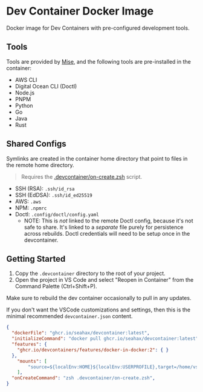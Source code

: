 # Dev Container Docker Image

Docker image for Dev Containers with pre-configured development tools.

## Tools

Tools are provided by [Mise](https://mise.com), and the following tools are pre-installed in the container:

- AWS CLI
- Digital Ocean CLI (Doctl)
- Node.js
- PNPM
- Python
- Go
- Java
- Rust

## Shared Configs

Symlinks are created in the container home directory that point to files in the remote home directory.

> Requires the [.devcontainer/on-create.zsh](.devcontainer/on-create.zsh) script.

- SSH (RSA): `.ssh/id_rsa`
- SSH (EdDSA): `.ssh/id_ed25519`
- AWS: `.aws`
- NPM: `.npmrc`
- Doctl: `.config/doctl/config.yaml`
  - NOTE: This is _not_ linked to the remote Doctl config, because it's not safe
    to share. It's linked to a _separate_ file purely for persistence across
    rebuilds. Doctl credentials will need to be setup once in the devcontainer.

## Getting Started

1. Copy the `.devcontainer` directory to the root of your project.
2. Open the project in VS Code and select "Reopen in Container" from the
   Command Palette (Ctrl+Shift+P).

Make sure to rebuild the dev container occasionally to pull in any updates.

If you don't want the VSCode customizations and settings, then this is the minimal recommended `devcontainer.json` content.

```json
{
  "dockerFile": "ghcr.io/seahax/devcontainer:latest",
  "initializeCommand": "docker pull ghcr.io/seahax/devcontainer:latest",
  "features": {
    "ghcr.io/devcontainers/features/docker-in-docker:2": { }
  },
	"mounts": [
		"source=${localEnv:HOME}${localEnv:USERPROFILE},target=/home/vscode/.remote,type=bind"
	],
  "onCreateCommand": "zsh .devcontainer/on-create.zsh",
}
```

